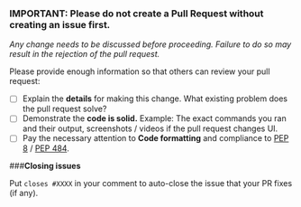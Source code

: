 ### **IMPORTANT: Please do not create a Pull Request without creating an issue first.**

*Any change needs to be discussed before proceeding. Failure to do so may result in the rejection of the pull request.*

Please provide enough information so that others can review your pull request:

- [ ] Explain the **details** for making this change. What existing problem does the pull request solve?
- [ ] Demonstrate the **code is solid.** Example: The exact commands you ran and their output, screenshots / videos if the pull request changes UI.
- [ ] Pay the necessary attention to **Code formatting** and compliance to [PEP 8](https://www.python.org/dev/peps/pep-0008/) 
/ [PEP 484](https://www.python.org/dev/peps/pep-0484/).

###**Closing issues**

Put `closes #XXXX` in your comment to auto-close the issue that your PR fixes (if any).
